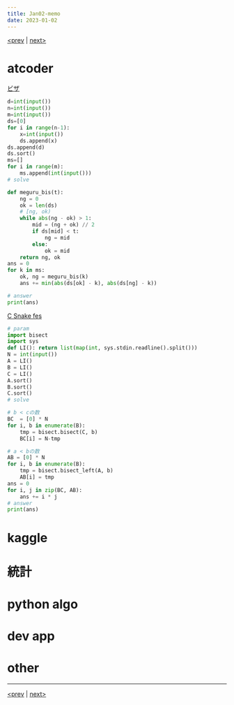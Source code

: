 ```yaml
---
title: Jan02-memo 
date: 2023-01-02 
---
```


[<prev](https://idekworks.github.io/TechnicalMemo/2023/01/01/Jan01.html) | [next>](https://idekworks.github.io/TechnicalMemo/2023/01/03/Jan03.html) 

# atcoder

[ビザ](https://atcoder.jp/contests/joi2009ho/submissions/37688623)

```python
d=int(input())
n=int(input())
m=int(input())
ds=[0]
for i in range(n-1):
    x=int(input())
    ds.append(x)
ds.append(d)
ds.sort()
ms=[]
for i in range(m):
    ms.append(int(input()))
# solve

def meguru_bis(t):
    ng = 0
    ok = len(ds)
    # [ng, ok)
    while abs(ng - ok) > 1:
        mid = (ng + ok) // 2
        if ds[mid] < t:
            ng = mid
        else:
            ok = mid
    return ng, ok
ans = 0
for k in ms:
    ok, ng = meguru_bis(k)
    ans += min(abs(ds[ok] - k), abs(ds[ng] - k))

# answer
print(ans)
```
[C Snake fes](https://atcoder.jp/contests/abc077/tasks/arc084_a)

```python
# param
import bisect 
import sys
def LI(): return list(map(int, sys.stdin.readline().split()))
N = int(input())
A = LI()
B = LI()
C = LI()
A.sort()
B.sort()
C.sort()
# solve

# b < cの数
BC  = [0] * N
for i, b in enumerate(B):
    tmp = bisect.bisect(C, b)
    BC[i] = N-tmp

# a < bの数
AB = [0] * N
for i, b in enumerate(B):
    tmp = bisect.bisect_left(A, b)
    AB[i] = tmp
ans = 0
for i, j in zip(BC, AB):
    ans += i * j
# answer
print(ans)

```
# kaggle

# 統計

# python algo

# dev app

# other

***

[<prev](https://idekworks.github.io/TechnicalMemo/2023/01/01/Jan01.html) | [next>](https://idekworks.github.io/TechnicalMemo/2023/01/03/Jan03.html)

